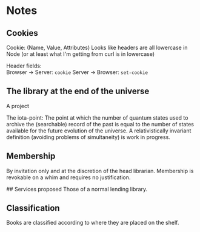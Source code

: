 # Notes

## Cookies
Cookie: (Name, Value, Attributes) Looks like headers are all lowercase in Node
(or at least what I'm getting from curl is in lowercase)

Header fields:  
Browser -> Server: `cookie`
Server -> Browser: `set-cookie`   


## The library at the end of the universe 
A project

The iota-point: The point at which the number of quantum states used to
archive the (searchable) record of the past is equal to the number of
states available for the future evolution of the universe.
A relativistically invariant definition (avoiding problems of simultaneity)
is work in progress.

## Membership
By invitation only and at the discretion of the head librarian.
Membership is revokable on a whim and requires no justification.

## Services proposed
Those of a normal lending library.

## Classification
Books are classified according to where they are placed on the shelf.
